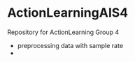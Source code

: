 # ActionLearningAIS4

Repository for ActionLearning Group 4


- preprocessing data with sample rate
-
